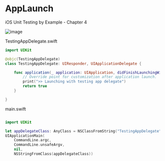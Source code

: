 # AppLaunch
iOS Unit Testing by Example - Chapter 4

![image](https://user-images.githubusercontent.com/47273077/178744829-44543765-d038-4d50-938d-7fb790badb98.png)

TestingAppDelegate.swift
```swift
import UIKit

@objc(TestingAppDelegate)
class TestingAppDelegate: UIResponder, UIApplicationDelegate {

    func application(_ application: UIApplication, didFinishLaunchingWithOptions launchOptions: [UIApplication.LaunchOptionsKey: Any]?) -> Bool {
        // Override point for customization after application launch.
        print(">> Launching with testing app delegate")
        return true
    }

}

```

main.swift
```swift

import UIKit

let appDelegateClass: AnyClass = NSClassFromString("TestingAppDelegate") ?? AppDelegate.self
UIApplicationMain(
    CommandLine.argc,
    CommandLine.unsafeArgv,
    nil,
    NSStringFromClass(appDelegateClass))

```
